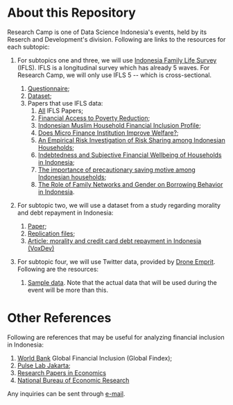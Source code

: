 # About this Repository

Research Camp is one of Data Science Indonesia's events, held by its Reserch and Development's division. Following are links to the resources for each subtopic:

1. For subtopics one and three, we will use [Indonesia Family Life Survey](https://www.rand.org/well-being/social-and-behavioral-policy/data/FLS/IFLS/download.html) (IFLS). IFLS is a longitudinal survey which has already 5 waves. For Research Camp, we will only use IFLS 5 -- which is cross-sectional.
    1. [Questionnaire](http://smapp.rand.org/labor/family/software_and_data/FLS/IFLS/IFLS5/IFLS5_all_doc.zip);
    2. [Dataset](http://smapp.rand.org/labor/family/software_and_data/FLS/IFLS/IFLS5/hh14_all_dta.zip);
    3. Papers that use IFLS data:
        1. [All](https://www.rand.org/well-being/social-and-behavioral-policy/data/FLS/IFLS/papers.html) IFLS Papers;
        2. [Financial Access to Poverty Reduction](https://pdfs.semanticscholar.org/6fb0/6a9953309911b585f9baee6504d7c92ad62c.pdf);
        3. [Indonesian Muslim Household Financial Inclusion Profile](http://pkebs.feb.ugm.ac.id/wp-content/uploads/sites/449/2018/10/2017007.pdf);
        4. [Does Micro Finance Institution Improve Welfare?](http://ceds.feb.unpad.ac.id/wopeds/201307.pdf);
        5. [An Empirical Risk Investigation of Risk Sharing among Indonesian Households](http://ceds.feb.unpad.ac.id/wopeds/201307.pdf);
        6. [Indebtedness and Subjective Financial Wellbeing of Households in Indonesia](https://www.lpem.org/repec/lpe/efijnl/201607.pdf);
        7. [The importance of precautionary saving motive among Indonesian households](https://mpra.ub.uni-muenchen.de/25189/1/MPRA_paper_25189.pdf);
        8. [The Role of Family Networks and Gender on Borrowing Behavior in Indonesia](http://sci-hub.tw/http://muse.jhu.edu/article/440738).


2. For subtopic two, we will use a dataset from a study regarding morality and debt repayment in Indonesia: 
    1. [Paper](https://home.uchicago.edu/bursztyn/Moral_Incentives_20171029.pdf);
    2. [Replication files](https://home.uchicago.edu/bursztyn/Moral%20Incentives_JPE2018_replication.zip);
    3. [Article: morality and credit card debt repayment in Indonesia (VoxDev)](https://voxdev.org/topic/finance/morality-and-credit-card-debt-repayment-indonesia)

3. For subtopic four, we will use Twitter data, provided by [Drone Emprit](https://pers.droneemprit.id/). Following are the resources:
    1. [Sample data](https://1drv.ms/u/s!AgEwnvgEHQCghK09K_FKwTxaqni0dQ?e=oTpVaa). Note that the actual data that will be used during the event will be more than this.

# Other References

Following are references that may be useful for analyzing financial inclusion in Indonesia:

1. [World Bank](http://microdata.worldbank.org/index.php/catalog/3361) Global Financial Inclusion (Global Findex);
2. [Pulse Lab Jakarta](https://medium.com/pulse-lab-jakarta/tagged/financial-inclusion);
3. [Research Papers in Economics](https://ideas.repec.org/)
4. [National Bureau of Economic Research](https://www.nber.org/)

Any inquiries can be sent through [e-mail](mailto:research@datascience.or.id).
